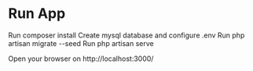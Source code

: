 # Run App
Run composer install
Create mysql database and configure .env
Run php artisan migrate --seed
Run php artisan serve

Open your browser on http://localhost:3000/
